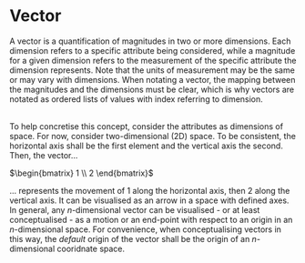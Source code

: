 # Vector
A vector is a quantification of magnitudes in two or more dimensions. Each dimension refers to a specific attribute being considered, while a magnitude for a given dimension refers to the measurement of the specific attribute the dimension represents. Note that the units of measurement may be the same or may vary with dimensions. When notating a vector, the mapping between the magnitudes and the dimensions must be clear, which is why vectors are notated as ordered lists of values with index referring to dimension.
<br><br>

To help concretise this concept, consider the attributes as dimensions of space. For now, consider two-dimensional (2D) space. To be consistent, the horizontal axis shall be the first element and the vertical axis the second. Then, the vector...

$\begin{bmatrix} 1 \\ 2 \end{bmatrix}$

... represents the movement of $1$ along the horizontal axis, then $2$ along the vertical axis. It can be visualised as an arrow in a space with defined axes. In general, any $n$-dimensional vector can be visualised - or at least conceptualised - as a motion or an end-point with respect to an origin in an $n$-dimensional space. For convenience, when conceptualising vectors in this way, the _default_ origin of the vector shall be the origin of an $n$-dimensional cooridnate space.
